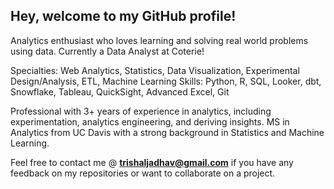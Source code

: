 ## Hey, welcome to my GitHub profile!

Analytics enthusiast who loves learning and solving real world problems using data. Currently a Data Analyst at Coterie!

Specialties: Web Analytics, Statistics, Data Visualization, Experimental Design/Analysis, ETL, Machine Learning
Skills: Python, R, SQL, Looker, dbt, Snowflake, Tableau, QuickSight, Advanced Excel, Git

Professional with 3+ years of experience in analytics, including experimentation, analytics engineering, and deriving insights. MS in Analytics from UC Davis with a strong background in Statistics and Machine Learning.

Feel free to contact me @ **trishaljadhav@gmail.com** if you have any feedback on my repositories or want to collaborate on a project.
